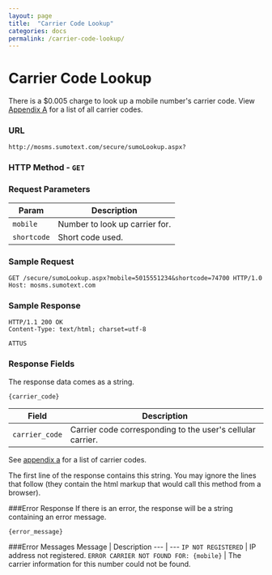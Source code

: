 ```yaml
---
layout: page
title:  "Carrier Code Lookup"
categories: docs
permalink: /carrier-code-lookup/
---
```


Carrier Code Lookup
======

There is a $0.005 charge to look up a mobile number's carrier code. View [Appendix A](https://github.com/SUMOTEXT/Sumotext-API-Guide/blob/master/api-docs/appendices/appendix-a.md) for a list of all carrier codes.

### URL
<pre class="code"><code>http://mosms.sumotext.com/secure/sumoLookup.aspx?</code></pre>
### HTTP Method - `GET`

### Request Parameters
Param | Description
--- | --- 
`mobile` | Number to look up carrier for.
`shortcode` | Short code used.

### Sample Request

<pre class="code"><code>GET /secure/sumoLookup.aspx?<span>mobile</span>=5015551234&<span>shortcode</span>=74700 HTTP/1.0
Host: mosms.sumotext.com
</code></pre>

### Sample Response
<pre class="code"><code>HTTP/1.1 200 OK
Content-Type: text/html; charset=utf-8

ATTUS
</code></pre>

### Response Fields
The response data comes as a string. 
<pre class="code"><code>{carrier_code}</code></pre>

Field | Description
--- | --- 
`carrier_code` | Carrier code corresponding to the user's cellular carrier.

See [appendix a](https://github.com/SUMOTEXT/Sumotext-API-Guide/blob/master/api-docs/appendices/appendix-a.md) for a list of carrier codes.

The first line of the response contains this string. You may ignore the lines that follow (they contain the html markup that would call this method from a browser).

###Error Response
If there is an error, the response will be a string containing an error message.
<pre class="code"><code>{error_message}</code></pre>

###Error Messages
Message | Description
--- | --- 
`IP NOT REGISTERED` | IP address not registered.
`ERROR CARRIER NOT FOUND FOR: {mobile}` | The carrier information for this number could not be found.
